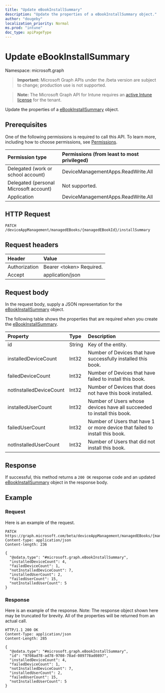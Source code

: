 ```yaml
---
title: "Update eBookInstallSummary"
description: "Update the properties of a eBookInstallSummary object."
author: "dougeby"
localization_priority: Normal
ms.prod: "intune"
doc_type: apiPageType
---
```


# Update eBookInstallSummary

Namespace: microsoft.graph

> **Important:** Microsoft Graph APIs under the /beta version are subject to change; production use is not supported.

> **Note:** The Microsoft Graph API for Intune requires an [active Intune license](https://go.microsoft.com/fwlink/?linkid=839381) for the tenant.

Update the properties of a [eBookInstallSummary](../resources/intune-books-ebookinstallsummary.md) object.

## Prerequisites
One of the following permissions is required to call this API. To learn more, including how to choose permissions, see [Permissions](/graph/permissions-reference).

|Permission type|Permissions (from least to most privileged)|
|:---|:---|
|Delegated (work or school account)|DeviceManagementApps.ReadWrite.All|
|Delegated (personal Microsoft account)|Not supported.|
|Application|DeviceManagementApps.ReadWrite.All|

## HTTP Request
<!-- {
  "blockType": "ignored"
}
-->
``` http
PATCH /deviceAppManagement/managedEBooks/{managedEBookId}/installSummary
```

## Request headers
|Header|Value|
|:---|:---|
|Authorization|Bearer &lt;token&gt; Required.|
|Accept|application/json|

## Request body
In the request body, supply a JSON representation for the [eBookInstallSummary](../resources/intune-books-ebookinstallsummary.md) object.

The following table shows the properties that are required when you create the [eBookInstallSummary](../resources/intune-books-ebookinstallsummary.md).

|Property|Type|Description|
|:---|:---|:---|
|id|String|Key of the entity.|
|installedDeviceCount|Int32|Number of Devices that have successfully installed this book.|
|failedDeviceCount|Int32|Number of Devices that have failed to install this book.|
|notInstalledDeviceCount|Int32|Number of Devices that does not have this book installed.|
|installedUserCount|Int32|Number of Users whose devices have all succeeded to install this book.|
|failedUserCount|Int32|Number of Users that have 1 or more device that failed to install this book.|
|notInstalledUserCount|Int32|Number of Users that did not install this book.|



## Response
If successful, this method returns a `200 OK` response code and an updated [eBookInstallSummary](../resources/intune-books-ebookinstallsummary.md) object in the response body.

## Example

### Request
Here is an example of the request.
``` http
PATCH https://graph.microsoft.com/beta/deviceAppManagement/managedEBooks/{managedEBookId}/installSummary
Content-type: application/json
Content-length: 236

{
  "@odata.type": "#microsoft.graph.eBookInstallSummary",
  "installedDeviceCount": 4,
  "failedDeviceCount": 1,
  "notInstalledDeviceCount": 7,
  "installedUserCount": 2,
  "failedUserCount": 15,
  "notInstalledUserCount": 5
}
```

### Response
Here is an example of the response. Note: The response object shown here may be truncated for brevity. All of the properties will be returned from an actual call.
``` http
HTTP/1.1 200 OK
Content-Type: application/json
Content-Length: 285

{
  "@odata.type": "#microsoft.graph.eBookInstallSummary",
  "id": "9708ad78-ad78-9708-78ad-089778ad0897",
  "installedDeviceCount": 4,
  "failedDeviceCount": 1,
  "notInstalledDeviceCount": 7,
  "installedUserCount": 2,
  "failedUserCount": 15,
  "notInstalledUserCount": 5
}
```






